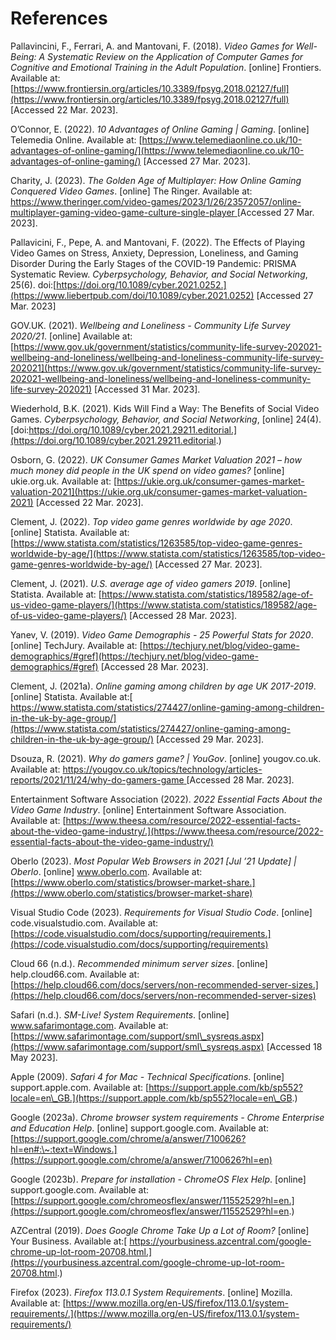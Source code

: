 # References

Pallavincini, F., Ferrari, A. and Mantovani, F. (2018). _Video Games for Well-Being: A Systematic Review on the Application of Computer Games for Cognitive and Emotional Training in the Adult Population_. \[online] Frontiers. Available at: [https://www.frontiersin.org/articles/10.3389/fpsyg.2018.02127/full](https://www.frontiersin.org/articles/10.3389/fpsyg.2018.02127/full) \[Accessed 22 Mar. 2023].

O’Connor, E. (2022). _10 Advantages of Online Gaming | Gaming_. \[online] Telemedia Online. Available at: [https://www.telemediaonline.co.uk/10-advantages-of-online-gaming/](https://www.telemediaonline.co.uk/10-advantages-of-online-gaming/) \[Accessed 27 Mar. 2023].

Charity, J. (2023). _The Golden Age of Multiplayer: How Online Gaming Conquered Video Games_. \[online] The Ringer. Available at: [https://www.theringer.com/video-games/2023/1/26/23572057/online-multiplayer-gaming-video-game-culture-single-player ](https://www.theringer.com/video-games/2023/1/26/23572057/online-multiplayer-gaming-video-game-culture-single-player)\[Accessed 27 Mar. 2023].

Pallavicini, F., Pepe, A. and Mantovani, F. (2022). The Effects of Playing Video Games on Stress, Anxiety, Depression, Loneliness, and Gaming Disorder During the Early Stages of the COVID-19 Pandemic: PRISMA Systematic Review. _Cyberpsychology, Behavior, and Social Networking_, 25(6). doi:[https://doi.org/10.1089/cyber.2021.0252.](https://www.liebertpub.com/doi/10.1089/cyber.2021.0252) \[Accessed 27 Mar. 2023]

GOV.UK. (2021). _Wellbeing and Loneliness - Community Life Survey 2020/21_. \[online] Available at: [https://www.gov.uk/government/statistics/community-life-survey-202021-wellbeing-and-loneliness/wellbeing-and-loneliness-community-life-survey-202021](https://www.gov.uk/government/statistics/community-life-survey-202021-wellbeing-and-loneliness/wellbeing-and-loneliness-community-life-survey-202021) \[Accessed 31 Mar. 2023].

Wiederhold, B.K. (2021). Kids Will Find a Way: The Benefits of Social Video Games. _Cyberpsychology, Behavior, and Social Networking_, \[online] 24(4). [doi:https://doi.org/10.1089/cyber.2021.29211.editorial.](https://doi.org/10.1089/cyber.2021.29211.editorial.)

Osborn, G. (2022). _UK Consumer Games Market Valuation 2021 – how much money did people in the UK spend on video games?_ \[online] ukie.org.uk. Available at: [https://ukie.org.uk/consumer-games-market-valuation-2021](https://ukie.org.uk/consumer-games-market-valuation-2021) \[Accessed 22 Mar. 2023].

Clement, J. (2022). _Top video game genres worldwide by age 2020_. \[online] Statista. Available at: [https://www.statista.com/statistics/1263585/top-video-game-genres-worldwide-by-age/](https://www.statista.com/statistics/1263585/top-video-game-genres-worldwide-by-age/) \[Accessed 27 Mar. 2023].

Clement, J. (2021). _U.S. average age of video gamers 2019_. \[online] Statista. Available at: [https://www.statista.com/statistics/189582/age-of-us-video-game-players/](https://www.statista.com/statistics/189582/age-of-us-video-game-players/) \[Accessed 28 Mar. 2023].

Yanev, V. (2019). _Video Game Demographis - 25 Powerful Stats for 2020_. \[online] TechJury. Available at: [https://techjury.net/blog/video-game-demographics/#gref](https://techjury.net/blog/video-game-demographics/#gref) \[Accessed 28 Mar. 2023].

Clement, J. (2021a). _Online gaming among children by age UK 2017-2019_. \[online] Statista. Available at:[ https://www.statista.com/statistics/274427/online-gaming-among-children-in-the-uk-by-age-group/](https://www.statista.com/statistics/274427/online-gaming-among-children-in-the-uk-by-age-group/) \[Accessed 29 Mar. 2023].

Dsouza, R. (2021). _Why do gamers game? | YouGov_. \[online] yougov.co.uk. Available at: [https://yougov.co.uk/topics/technology/articles-reports/2021/11/24/why-do-gamers-game ](https://yougov.co.uk/topics/technology/articles-reports/2021/11/24/why-do-gamers-game)\[Accessed 28 Mar. 2023].

Entertainment Software Association (2022). _2022 Essential Facts About the Video Game Industry_. \[online] Entertainment Software Association. Available at: [https://www.theesa.com/resource/2022-essential-facts-about-the-video-game-industry/.](https://www.theesa.com/resource/2022-essential-facts-about-the-video-game-industry/)

Oberlo (2023). _Most Popular Web Browsers in 2021 \[Jul ’21 Update] | Oberlo_. \[online] www.oberlo.com. Available at: [https://www.oberlo.com/statistics/browser-market-share.](https://www.oberlo.com/statistics/browser-market-share)

Visual Studio Code (2023). _Requirements for Visual Studio Code_. \[online] code.visualstudio.com. Available at: [https://code.visualstudio.com/docs/supporting/requirements.](https://code.visualstudio.com/docs/supporting/requirements)

Cloud 66 (n.d.). _Recommended minimum server sizes_. \[online] help.cloud66.com. Available at: [https://help.cloud66.com/docs/servers/non-recommended-server-sizes.](https://help.cloud66.com/docs/servers/non-recommended-server-sizes)

Safari (n.d.). _SM-Live! System Requirements_. \[online] www.safarimontage.com. Available at: [https://www.safarimontage.com/support/sml\_sysreqs.aspx](https://www.safarimontage.com/support/sml\_sysreqs.aspx) \[Accessed 18 May 2023].

Apple (2009). _Safari 4 for Mac - Technical Specifications_. \[online] support.apple.com. Available at: [https://support.apple.com/kb/sp552?locale=en\_GB.](https://support.apple.com/kb/sp552?locale=en\_GB.)

Google (2023a). _Chrome browser system requirements - Chrome Enterprise and Education Help_. \[online] support.google.com. Available at: [https://support.google.com/chrome/a/answer/7100626?hl=en#:\~:text=Windows.](https://support.google.com/chrome/a/answer/7100626?hl=en)

Google (2023b). _Prepare for installation - ChromeOS Flex Help_. \[online] support.google.com. Available at: [https://support.google.com/chromeosflex/answer/11552529?hl=en.](https://support.google.com/chromeosflex/answer/11552529?hl=en.)

AZCentral (2019). _Does Google Chrome Take Up a Lot of Room?_ \[online] Your Business. Available at:[ https://yourbusiness.azcentral.com/google-chrome-up-lot-room-20708.html.](https://yourbusiness.azcentral.com/google-chrome-up-lot-room-20708.html.)

Firefox (2023). _Firefox 113.0.1 System Requirements_. \[online] Mozilla. Available at: [https://www.mozilla.org/en-US/firefox/113.0.1/system-requirements/.](https://www.mozilla.org/en-US/firefox/113.0.1/system-requirements/)



